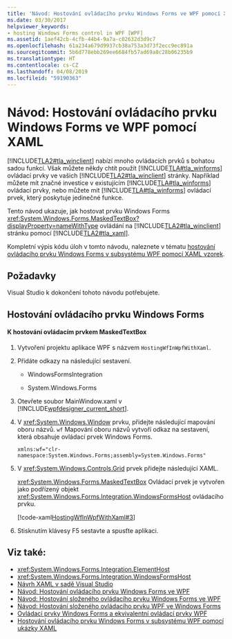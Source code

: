 ```yaml
---
title: 'Návod: Hostování ovládacího prvku Windows Forms ve WPF pomocí XAML'
ms.date: 03/30/2017
helpviewer_keywords:
- hosting Windows Forms control in WPF [WPF]
ms.assetid: 1aef42cb-4cfb-44b4-9a7a-c02632d3d9c7
ms.openlocfilehash: 61a234a679d9937cb38a753a3d73f2ecc9ec891a
ms.sourcegitcommit: 5b6d778ebb269ee6684fb57ad69a8c28b06235b9
ms.translationtype: HT
ms.contentlocale: cs-CZ
ms.lasthandoff: 04/08/2019
ms.locfileid: "59190363"
---
```

# <a name="walkthrough-hosting-a-windows-forms-control-in-wpf-by-using-xaml"></a>Návod: Hostování ovládacího prvku Windows Forms ve WPF pomocí XAML
[!INCLUDE[TLA2#tla_winclient](../../../../includes/tla2sharptla-winclient-md.md)] nabízí mnoho ovládacích prvků s bohatou sadou funkcí. Však můžete někdy chtít použít [!INCLUDE[TLA#tla_winforms](../../../../includes/tlasharptla-winforms-md.md)] ovládací prvky ve vašich [!INCLUDE[TLA2#tla_winclient](../../../../includes/tla2sharptla-winclient-md.md)] stránky. Například můžete mít značné investice v existujícím [!INCLUDE[TLA#tla_winforms](../../../../includes/tlasharptla-winforms-md.md)] ovládací prvky, nebo můžete mít [!INCLUDE[TLA#tla_winforms](../../../../includes/tlasharptla-winforms-md.md)] ovládací prvek, který poskytuje jedinečné funkce.  
  
 Tento návod ukazuje, jak hostovat prvku Windows Forms <xref:System.Windows.Forms.MaskedTextBox?displayProperty=nameWithType> ovládání na [!INCLUDE[TLA2#tla_winclient](../../../../includes/tla2sharptla-winclient-md.md)] stránku pomocí [!INCLUDE[TLA2#tla_xaml](../../../../includes/tla2sharptla-xaml-md.md)].  
  
 Kompletní výpis kódu úloh v tomto návodu, naleznete v tématu [hostování ovládacího prvku Windows Forms v subsystému WPF pomocí XAML vzorek](https://github.com/Microsoft/WPF-Samples/tree/master/Migration%20and%20Interoperability/HostingWfInWpfWithXaml).
  
## <a name="prerequisites"></a>Požadavky  

Visual Studio k dokončení tohoto návodu potřebujete.  
  
## <a name="hosting-the-windows-forms-control"></a>Hostování ovládacího prvku Windows Forms  
  
#### <a name="to-host-the-maskedtextbox-control"></a>K hostování ovládacím prvkem MaskedTextBox  
  
1.  Vytvoření projektu aplikace WPF s názvem `HostingWfInWpfWithXaml`.  
  
2.  Přidáte odkazy na následující sestavení.  
  
    -   WindowsFormsIntegration  
  
    -   System.Windows.Forms  
  
3.  Otevřete soubor MainWindow.xaml v [!INCLUDE[wpfdesigner_current_short](../../../../includes/wpfdesigner-current-short-md.md)].  
  
4.  V <xref:System.Windows.Window> prvku, přidejte následující mapování oboru názvů. `wf` Mapování oboru názvů vytvoří odkaz na sestavení, která obsahuje ovládací prvek Windows Forms.  
  
    ```xaml  
    xmlns:wf="clr-namespace:System.Windows.Forms;assembly=System.Windows.Forms"  
    ```  
  
5.  V <xref:System.Windows.Controls.Grid> prvek přidejte následující XAML.  
  
     <xref:System.Windows.Forms.MaskedTextBox> Ovládací prvek je vytvořen jako podřízený objekt <xref:System.Windows.Forms.Integration.WindowsFormsHost> ovládacího prvku.  
  
     [!code-xaml[HostingWfInWpfWithXaml#3](~/samples/snippets/csharp/VS_Snippets_Wpf/HostingWfInWpfWithXaml/CSharp/HostingWfInWpf/Window1.xaml#3)]  
  
6.  Stisknutím klávesy F5 sestavte a spusťte aplikaci.  
  
## <a name="see-also"></a>Viz také:

- <xref:System.Windows.Forms.Integration.ElementHost>
- <xref:System.Windows.Forms.Integration.WindowsFormsHost>
- [Návrh XAML v sadě Visual Studio](/visualstudio/designers/designing-xaml-in-visual-studio)
- [Návod: Hostování ovládacího prvku Windows Forms ve WPF](walkthrough-hosting-a-windows-forms-control-in-wpf.md)
- [Návod: Hostování složeného ovládacího prvku Windows Forms ve WPF](walkthrough-hosting-a-windows-forms-composite-control-in-wpf.md)
- [Návod: Hostování složeného ovládacího prvku WPF ve Windows Forms](walkthrough-hosting-a-wpf-composite-control-in-windows-forms.md)
- [Ovládací prvky Windows Forms a ekvivalentní ovládací prvky WPF](windows-forms-controls-and-equivalent-wpf-controls.md)
- [Hostování ovládacího prvku Windows Forms v subsystému WPF pomocí ukázky XAML](https://go.microsoft.com/fwlink/?LinkID=160000)
